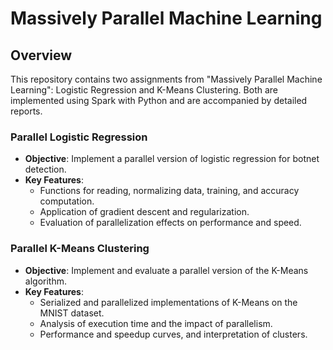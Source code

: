 # Massively Parallel Machine Learning

## Overview
This repository contains two assignments from "Massively Parallel Machine Learning": Logistic Regression and K-Means Clustering. Both are implemented using Spark with Python and are accompanied by detailed reports.

### Parallel Logistic Regression
- **Objective**: Implement a parallel version of logistic regression for botnet detection.
- **Key Features**:
  - Functions for reading, normalizing data, training, and accuracy computation.
  - Application of gradient descent and regularization.
  - Evaluation of parallelization effects on performance and speed.

### Parallel K-Means Clustering
- **Objective**: Implement and evaluate a parallel version of the K-Means algorithm.
- **Key Features**:
  - Serialized and parallelized implementations of K-Means on the MNIST dataset.
  - Analysis of execution time and the impact of parallelism.
  - Performance and speedup curves, and interpretation of clusters.
